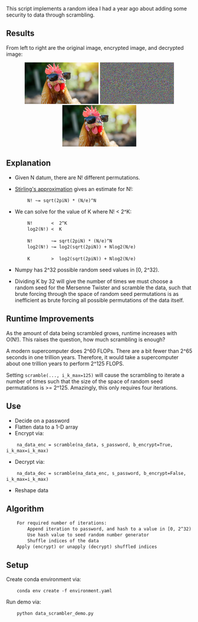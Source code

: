This script implements a random idea I had a year ago about adding some security to data through scrambling.

## Results
From left to right are the original image, encrypted image, and decrypted image:

<!-- Images Original, Encrypted, Decrypted -->
<p align="center">
  <img src="./funky_chicken.png" width="200" />
  <img src="./misc/funky_chicken_enc.png" width="200" />
  <img src="./misc/funky_chicken_dec.png" width="200" />
</p>

## Explanation
- Given N datum, there are N! different permutations.

- [Stirling's approximation](https://en.wikipedia.org/wiki/Stirling%27s_approximation) gives an estimate for N!:
```
        N! ~= sqrt(2piN) * (N/e)^N
```

- We can solve for the value of K where N! < 2^K:
```
        N!       <  2^K
        log2(N!) <  K

        N!       ~= sqrt(2piN) * (N/e)^N
        log2(N!) ~= log2(sqrt(2piN)) + Nlog2(N/e)

        K        >  log2(sqrt(2piN)) + Nlog2(N/e)
```

- Numpy has 2^32 possible random seed values in [0, 2^32).

- Dividing K by 32 will give the number of times we must choose a random seed for the Mersenne Twister and scramble the data, such that brute forcing through the space of random seed permutations is as inefficient as brute forcing all possible permutations of the data itself.

## Runtime Improvements
As the amount of data being scrambled grows, runtime increases with O(N!).  This raises the question, how much scrambling is enough?

A modern supercomputer does 2^60 FLOPs.  There are a bit fewer than 2^65 seconds in one trillion years.  Therefore, it would take a supercomputer about one trillion years to perform 2^125 FLOPS.

Setting `scramble(..., i_k_max=125)` will cause the scrambling to iterate a number of times such that the size of the space of random seed permutations is >= 2^125.  Amazingly, this only requires four iterations.

## Use
- Decide on a password
- Flatten data to a 1-D array
- Encrypt via:
```
    na_data_enc = scramble(na_data, s_password, b_encrypt=True, i_k_max=i_k_max)
```
- Decrypt via:
```
    na_data_dec = scramble(na_data_enc, s_password, b_encrypt=False, i_k_max=i_k_max)
```
- Reshape data

## Algorithm
```
    For required number of iterations:
        Append iteration to password, and hash to a value in [0, 2^32)
        Use hash value to seed random number generator
        Shuffle indices of the data
    Apply (encrypt) or unapply (decrypt) shuffled indices
```

## Setup
Create conda environment via:
```
    conda env create -f environment.yaml
```
Run demo via:
```
    python data_scrambler_demo.py
```


